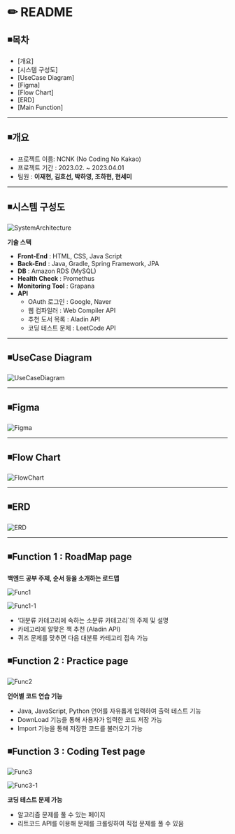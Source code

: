 # ✏ README

## ◾목차

- [개요]
- [시스템 구성도]
- [UseCase Diagram]
- [Figma]
- [Flow Chart]
- [ERD]
- [Main Function]



---

## ◾개요

- 프로젝트 이름: NCNK (No Coding No Kakao)
- 프로젝트 기간 : 2023.02. ~ 2023.04.01
- 팀원 : **이재현, 김효선, 박하영, 조하현, 현세미**

---

## ◾시스템 구성도

![SystemArchitecture](https://github.com/KCS-2nd-Project/Backend-Road-Map/blob/dev/server/readmeImg/SystemArchitecture.png)

**기술 스택**

- **Front-End** : HTML, CSS, Java Script
- **Back-End** : Java, Gradle, Spring Framework, JPA
- **DB** : Amazon RDS (MySQL)
- **Health Check** : Promethus
- **Monitoring Tool** : Grapana
- **API**
    - OAuth 로그인 : Google, Naver
    - 웹 컴파일러 : Web Compiler API
    - 추천 도서 목록 : Aladin API
    - 코딩 테스트 문제 : LeetCode API

---

## ◾UseCase Diagram

![UseCaseDiagram](https://github.com/KCS-2nd-Project/Backend-Road-Map/blob/dev/server/readmeImg/UseCaseDiagram.png)

---

## ◾Figma

![Figma](https://github.com/KCS-2nd-Project/Backend-Road-Map/blob/dev/server/readmeImg/Figma.png)

---

## ◾Flow Chart

![FlowChart](https://github.com/KCS-2nd-Project/Backend-Road-Map/blob/dev/server/readmeImg/FlowChart.png)

---

## ◾ERD

![ERD](https://github.com/KCS-2nd-Project/Backend-Road-Map/blob/dev/server/readmeImg/ERD.png)

---

## ◾Function 1 : **RoadMap page**

**백엔드 공부 주제, 순서 등을 소개하는 로드맵**

![Func1](https://github.com/KCS-2nd-Project/Backend-Road-Map/blob/dev/server/readmeImg/Func1.png)

![Func1-1](https://github.com/KCS-2nd-Project/Backend-Road-Map/blob/dev/server/readmeImg/Func1-1.png)

- ‘대분류 카테고리에 속하는 소분류 카테고리`의 주제 및 설명
- 카테고리에 알맞은 책 추천 (Aladin API)
- 퀴즈 문제를 맞추면 다음 대분류 카테고리 접속 가능

## ◾Function 2 : **Practice page**

![Func2](https://github.com/KCS-2nd-Project/Backend-Road-Map/blob/dev/server/readmeImg/Func2.png)

**언어별 코드 연습 기능**

- Java, JavaScript, Python 언어를 자유롭게 입력하여 출력 테스트 기능
- DownLoad 기능을 통해 사용자가 입력한 코드 저장 가능
- Import 기능을 통해 저장한 코드를 불러오기 가능

## ◾Function 3 : **Coding Test page**

![Func3](https://github.com/KCS-2nd-Project/Backend-Road-Map/blob/dev/server/readmeImg/Func3.png)

![Func3-1](https://github.com/KCS-2nd-Project/Backend-Road-Map/blob/dev/server/readmeImg/Func3-1.png)

**코딩 테스트 문제 가능**

- 알고리즘 문제를 풀 수 있는 페이지
- 리트코드 API를 이용해 문제를 크롤링하여 직접 문제를 풀 수 있음
